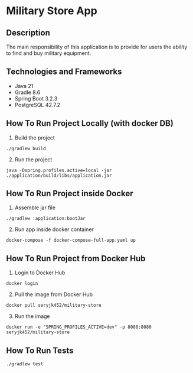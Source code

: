 # Military Store App

## Description
The main responsibility of this application is to provide for users the ability to find and buy military equipment.

## Technologies and Frameworks
- Java 21
- Gradle 8.6
- Spring Boot 3.2.3
- PostgreSQL 42.7.2

## How To Run Project Locally (with docker DB)
1. Build the project
```shell
./gradlew build
```

2. Run the project
```shell
java -Dspring.profiles.active=local -jar ./application/build/libs/application.jar
```

## How To Run Project inside Docker
1. Assemble jar file
```shell
./gradlew :application:bootJar
```

2. Run app inside docker container
```shell
docker-compose -f docker-compose-full-app.yaml up
```

## How To Run Project from  Docker Hub
1. Login to Docker Hub
```shell
docker login
```

2. Pull the image from Docker Hub
```shell
docker pull seryjk452/military-store
```

3. Run the image
```shell
docker run -e "SPRING_PROFILES_ACTIVE=dev" -p 8080:8080 seryjk452/military-store
```

## How To Run Tests
```shell
./gradlew test
```
